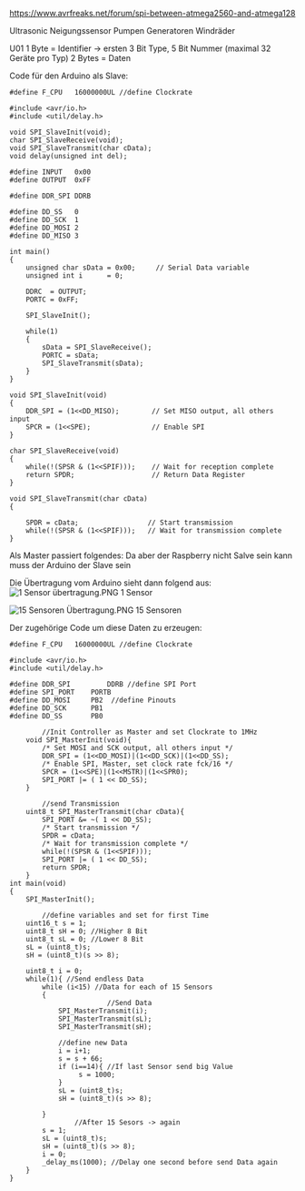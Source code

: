 https://www.avrfreaks.net/forum/spi-between-atmega2560-and-atmega128

Ultrasonic
Neigungssensor
Pumpen
Generatoren
Windräder

U01
1 Byte = Identifier -> ersten 3 Bit Type, 5 Bit Nummer (maximal 32 Geräte pro Typ)
2 Bytes = Daten

Code für den Arduino als Slave:
```
#define F_CPU	16000000UL //define Clockrate

#include <avr/io.h>
#include <util/delay.h>

void SPI_SlaveInit(void);
char SPI_SlaveReceive(void);
void SPI_SlaveTransmit(char cData);
void delay(unsigned int del);

#define INPUT   0x00
#define OUTPUT  0xFF

#define DDR_SPI DDRB

#define DD_SS   0
#define DD_SCK  1
#define DD_MOSI 2
#define DD_MISO 3

int main()
{
	unsigned char sData = 0x00;		// Serial Data variable
	unsigned int i		= 0;
	
	DDRC  = OUTPUT;
	PORTC = 0xFF;
	
	SPI_SlaveInit();
	
	while(1)
	{
		sData = SPI_SlaveReceive();
		PORTC = sData;
		SPI_SlaveTransmit(sData);
	}
}

void SPI_SlaveInit(void)
{
	DDR_SPI = (1<<DD_MISO);		   // Set MISO output, all others input
	SPCR = (1<<SPE);			   // Enable SPI
}

char SPI_SlaveReceive(void)
{
	while(!(SPSR & (1<<SPIF)));	   // Wait for reception complete
	return SPDR;   				   // Return Data Register
}

void SPI_SlaveTransmit(char cData)
{
	
	SPDR = cData;				  // Start transmission
	while(!(SPSR & (1<<SPIF)));	  // Wait for transmission complete
}
```




Als Master passiert folgendes:
Da aber der Raspberry nicht Salve sein kann muss der Arduino der Slave sein

Die Übertragung vom Arduino sieht dann folgend aus:
![1 Sensor übertragung.PNG](/.attachments/1%20Sensor%20übertragung-0aa4238c-de5b-4540-a13e-7ae2d773f74a.PNG)
1 Sensor


![15 Sensoren Übertragung.PNG](/.attachments/15%20Sensoren%20Übertragung-e593c741-3c8c-4ab8-9bc8-394d4176e9c3.PNG)
15 Sensoren

Der zugehörige Code um diese Daten zu erzeugen:



```
#define F_CPU	16000000UL //define Clockrate

#include <avr/io.h>
#include <util/delay.h>

#define DDR_SPI         DDRB //define SPI Port
#define SPI_PORT	PORTB
#define DD_MOSI		PB2  //define Pinouts
#define DD_SCK		PB1
#define DD_SS		PB0

        //Init Controller as Master and set Clockrate to 1MHz
	void SPI_MasterInit(void){
		/* Set MOSI and SCK output, all others input */
		DDR_SPI = (1<<DD_MOSI)|(1<<DD_SCK)|(1<<DD_SS);
		/* Enable SPI, Master, set clock rate fck/16 */
		SPCR = (1<<SPE)|(1<<MSTR)|(1<<SPR0);
		SPI_PORT |= ( 1 << DD_SS);		
	}
	
        //send Transmission
	uint8_t SPI_MasterTransmit(char cData){
		SPI_PORT &= ~( 1 << DD_SS);
		/* Start transmission */
		SPDR = cData;
		/* Wait for transmission complete */
		while(!(SPSR & (1<<SPIF)));
		SPI_PORT |= ( 1 << DD_SS);
		return SPDR;
	}
int main(void)
{	
	SPI_MasterInit();

        //define variables and set for first Time
	uint16_t s = 1;
	uint8_t sH = 0; //Higher 8 Bit
	uint8_t sL = 0; //Lower 8 Bit
	sL = (uint8_t)s;
	sH = (uint8_t)(s >> 8);
	
	uint8_t i = 0;
	while(1){ //Send endless Data
	    while (i<15) //Data for each of 15 Sensors
	    {
                        //Send Data
			SPI_MasterTransmit(i);
			SPI_MasterTransmit(sL);
			SPI_MasterTransmit(sH);
			
			//define new Data
			i = i+1;
			s = s + 66;
			if (i==14){ //If last Sensor send big Value
			     s = 1000;
			}
			sL = (uint8_t)s;
			sH = (uint8_t)(s >> 8);

	    }
                //After 15 Sesors -> again
		s = 1;
		sL = (uint8_t)s;
		sH = (uint8_t)(s >> 8);
		i = 0;
		_delay_ms(1000); //Delay one second before send Data again
	}
}
```


